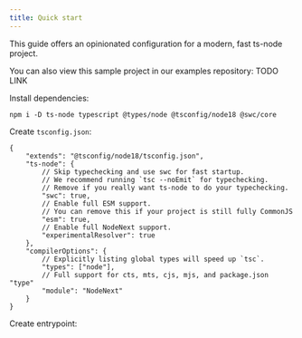 ```yaml
---
title: Quick start
---
```


This guide offers an opinionated configuration for a modern, fast ts-node project.

You can also view this sample project in our examples repository: TODO LINK

Install dependencies:

```
npm i -D ts-node typescript @types/node @tsconfig/node18 @swc/core
```

Create `tsconfig.json`:

```jsonc
{
    "extends": "@tsconfig/node18/tsconfig.json",
    "ts-node": {
        // Skip typechecking and use swc for fast startup.
        // We recommend running `tsc --noEmit` for typechecking.
        // Remove if you really want ts-node to do your typechecking.
        "swc": true,
        // Enable full ESM support.
        // You can remove this if your project is still fully CommonJS
        "esm": true,
        // Enable full NodeNext support.
        "experimentalResolver": true
    },
    "compilerOptions": {
        // Explicitly listing global types will speed up `tsc`.
        "types": ["node"],
        // Full support for cts, mts, cjs, mjs, and package.json "type"
        "module": "NodeNext"
    }
}
```

Create entrypoint:

```

```
